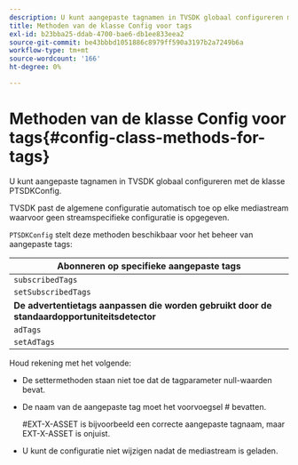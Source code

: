 ```yaml
---
description: U kunt aangepaste tagnamen in TVSDK globaal configureren met de klasse PTSDKConfig.
title: Methoden van de klasse Config voor tags
exl-id: b23bba25-ddab-4700-bae6-db1ee833eea2
source-git-commit: be43bbbd1051886c8979ff590a3197b2a7249b6a
workflow-type: tm+mt
source-wordcount: '166'
ht-degree: 0%

---
```


# Methoden van de klasse Config voor tags{#config-class-methods-for-tags}

U kunt aangepaste tagnamen in TVSDK globaal configureren met de klasse PTSDKConfig.

TVSDK past de algemene configuratie automatisch toe op elke mediastream waarvoor geen streamspecifieke configuratie is opgegeven.

`PTSDKConfig` stelt deze methoden beschikbaar voor het beheer van aangepaste tags:

| **Abonneren op specifieke aangepaste tags** |
|---|
| `subscribedTags` | Hiermee wordt de huidige lijst met geabonneerde tags opgehaald. |
| `setSubscribedTags` | Hiermee stelt u de lijst met geabonneerde tags in die aan de toepassing worden blootgesteld. |
| **De advertentietags aanpassen die worden gebruikt door de standaardopportuniteitsdetector** |
| `adTags` | Hiermee wordt de huidige lijst met advertentietags opgehaald. |
| `setAdTags` | Hiermee stelt u de lijst met advertentietags in die door de standaardopportuniteitsgenerator wordt gebruikt. |

Houd rekening met het volgende:

* De settermethoden staan niet toe dat de tagparameter null-waarden bevat.
* De naam van de aangepaste tag moet het voorvoegsel # bevatten.

   #EXT-X-ASSET is bijvoorbeeld een correcte aangepaste tagnaam, maar EXT-X-ASSET is onjuist.
* U kunt de configuratie niet wijzigen nadat de mediastream is geladen.
